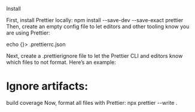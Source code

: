 Install

First, install Prettier locally:
npm install --save-dev --save-exact prettier
Then, create an empty config file to let editors and other tooling know you are using Prettier:

echo {}> .prettierrc.json

Next, create a .prettierignore file to let the Prettier CLI and editors know which files to not format. Here’s an example:

# Ignore artifacts:
build
coverage
Now, format all files with Prettier:
npx prettier --write .